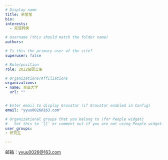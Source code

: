 ```yaml
---
# Display name
title: 余莹莹
bio: 
interests:
  - 双语转换

# Username (this should match the folder name)
authors:

# Is this the primary user of the site?
superuser: false

# Role/position
role: 2022级硕士生

# Organizations/Affiliations
organizations:
- name: 青岛大学
  url: ""


# Enter email to display Gravatar (if Gravatar enabled in Config)
email: "yyuu0026@163.com"

# Organizational groups that you belong to (for People widget)
#   Set this to `[]` or comment out if you are not using People widget.
user_groups:
- 研究生

---
```




邮箱：yyuu0026@163.com
